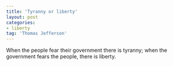 ```yaml
---
title: 'Tyranny or liberty'
layout: post
categories:
- liberty
tag: 'Thomas Jefferson'
---
```


When the people fear their government there is tyranny; when the government fears the people, there is liberty.
